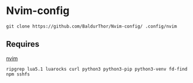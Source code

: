 # Nvim-config

```
git clone https://github.com/BaldurThor/Nvim-config/ .config/nvim
```

## Requires

[nvim](https://github.com/neovim/neovim/blob/master/INSTALL.md#linux)

```
ripgrep lua5.1 luarocks curl python3 python3-pip python3-venv fd-find npm sshfs
```

